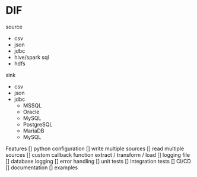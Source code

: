 # DIF

source 
* csv
* json
* jdbc
* hive/spark sql
* hdfs

sink
* csv
* json
* jdbc 
  * MSSQL
  * Oracle
  * MySQL
  * PostgreSQL
  * MariaDB
  * MySQL

Features
[] python configuration
[] write multiple sources
[] read multiple sources 
[] custom callback function extract / transform / load
[] logging file
[] database logging
[] error handling
[] unit tests
[] integration tests
[] CI/CD
[] documentation
[] examples